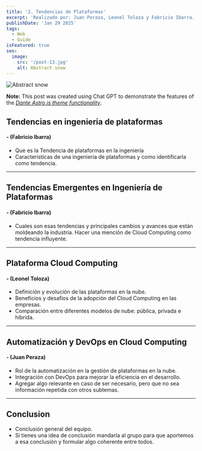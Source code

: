 ```yaml
---
title: '2. Tendencias de Plataformas'
excerpt: 'Realizado por: Juan Peraza, Leonel Toloza y Fabricio Ibarra. Explora las tendencias emergentes en la ingeniería de plataformas y su impacto en el desarrollo de software. Desde automatización y DevOps hasta plataformas internas, este blog analiza innovaciones clave que optimizan la eficiencia de los equipos y transforman la industria tecnológica. Mantente al día con los cambios que están dando forma al futuro. 📊'
publishDate: 'Jan 29 2025'
tags:
  - Web
  - Guide
isFeatured: true
seo:
  image:
    src: '/post-13.jpg'
    alt: Abstract snow
---
```


![Abstract snow](/post-13.jpg)

**Note:** This post was created using Chat GPT to demonstrate the features of the _[Dante Astro.js theme functionality](https://justgoodui.com/astro-themes/dante/)_.

## **Tendencias en ingenieria de plataformas**
#### **- (Fabricio Ibarra)**
- Que es la Tendencia de plataformas en la ingeniería 
- Características de una ingeniería de plataformas y como identificarla como tendencia.

---

## **Tendencias Emergentes en Ingeniería de Plataformas**
#### **- (Fabricio Ibarra)** 
- Cuales son esas tendencias y principales cambios y avances que están moldeando la industria. Hacer una mención de Cloud Computing como tendencia influyente.

---

## **Plataforma Cloud Computing**
#### **- (Leonel Toloza)**
- Definición y evolución de las plataformas en la nube.
- Beneficios y desafíos de la adopción del Cloud Computing en las empresas.
- Comparación entre diferentes modelos de nube: pública, privada e híbrida.

---

## **Automatización y DevOps en Cloud Computing**
#### **- (Juan Peraza)** 

- Rol de la automatización en la gestión de plataformas en la nube.
- Integración con DevOps para mejorar la eficiencia en el desarrollo.
- Agregar algo relevante en caso de ser necesario, pero que no sea información repetida con otros subtemas.

---

## Conclusion
- Conclusión general del equipo.
- Si tienes una idea de conclusión mandarla al grupo para que aportemos a esa conclusión y formular algo coherente entre todos.
